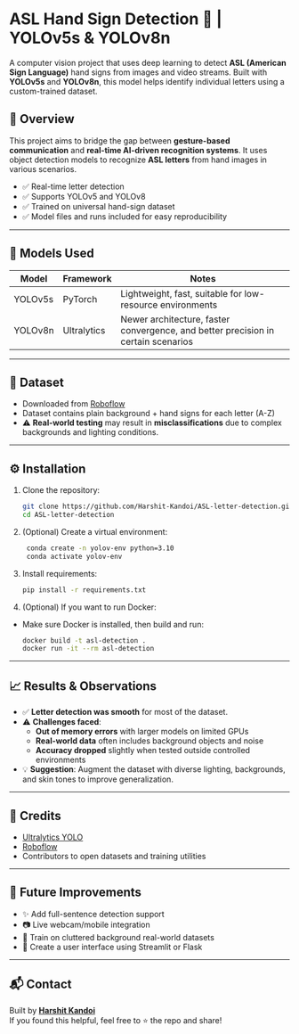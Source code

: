 # ASL Hand Sign Detection 🤟 | YOLOv5s & YOLOv8n

A computer vision project that uses deep learning to detect **ASL (American Sign Language)** hand signs from images and video streams. Built with **YOLOv5s** and **YOLOv8n**, this model helps identify individual letters using a custom-trained dataset.

## 📌 Overview

This project aims to bridge the gap between **gesture-based communication** and **real-time AI-driven recognition systems**. It uses object detection models to recognize **ASL letters** from hand images in various scenarios.

- ✅ Real-time letter detection  
- ✅ Supports YOLOv5 and YOLOv8  
- ✅ Trained on universal hand-sign dataset  
- ✅ Model files and runs included for easy reproducibility  

---

## 🧠 Models Used

| Model   | Framework   | Notes                                               |
|---------|-------------|-----------------------------------------------------|
| YOLOv5s | PyTorch     | Lightweight, fast, suitable for low-resource environments |
| YOLOv8n | Ultralytics | Newer architecture, faster convergence, and better precision in certain scenarios |

---

## 📁 Dataset

- Downloaded from [Roboflow](https://roboflow.com/)
- Dataset contains plain background + hand signs for each letter (A-Z)
- ⚠️ **Real-world testing** may result in **misclassifications** due to complex backgrounds and lighting conditions.


---

## ⚙️ Installation

1. Clone the repository:
   ```bash
   git clone https://github.com/Harshit-Kandoi/ASL-letter-detection.git
   cd ASL-letter-detection
   
2. (Optional) Create a virtual environment:
    ```bash
     conda create -n yolov-env python=3.10
     conda activate yolov-env

3. Install requirements:
    ```bash
    pip install -r requirements.txt

4. (Optional) If you want to run Docker:
- Make sure Docker is installed, then build and run:
  ```bash
  docker build -t asl-detection .
  docker run -it --rm asl-detection

---

## 📈 Results & Observations

- ✅ **Letter detection was smooth** for most of the dataset.
- ⚠️ **Challenges faced**:
  - **Out of memory errors** with larger models on limited GPUs
  - **Real-world data** often includes background objects and noise
  - **Accuracy dropped** slightly when tested outside controlled environments
- 💡 **Suggestion**: Augment the dataset with diverse lighting, backgrounds, and skin tones to improve generalization.

---

## 🙌 Credits

- [Ultralytics YOLO](https://github.com/ultralytics)
- [Roboflow](https://roboflow.com/)
- Contributors to open datasets and training utilities

---

## 🚀 Future Improvements

- ✨ Add full-sentence detection support
- 📷 Live webcam/mobile integration
- 🧠 Train on cluttered background real-world datasets
- 🤖 Create a user interface using Streamlit or Flask

---

## 📬 Contact

Built by [**Harshit Kandoi**](https://github.com/Harshit-Kandoi)  
If you found this helpful, feel free to ⭐ the repo and share!
